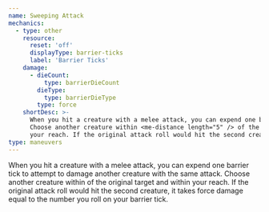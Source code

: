 ```yaml
---
name: Sweeping Attack
mechanics:
  - type: other
    resource:
      reset: 'off'
      displayType: barrier-ticks
      label: 'Barrier Ticks'
    damage:
      - dieCount:
          type: barrierDieCount
        dieType:
          type: barrierDieType
        type: force
    shortDesc: >-
      When you hit a creature with a melee attack, you can expend one barrier tick to attempt to damage another creature.
      Choose another creature within <me-distance length="5" /> of the original target and within
      your reach. If the original attack roll would hit the second creature, it takes <strong>{{ damage }} force</strong>damage.
type: maneuvers
---
```

When you hit a creature with a melee attack, you can expend one barrier tick to attempt to damage another creature
with the same attack. Choose another creature within <me-distance length="5" /> of the original target and within
your reach. If the original attack roll would hit the second creature, it takes force damage equal to the number you roll on your barrier tick.
